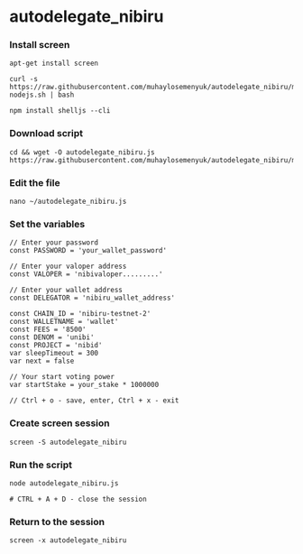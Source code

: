 # autodelegate_nibiru

### Install screen
    apt-get install screen
    
    curl -s https://raw.githubusercontent.com/muhaylosemenyuk/autodelegate_nibiru/main/prepare-nodejs.sh | bash
    
    npm install shelljs --cli
### Download script
    cd && wget -O autodelegate_nibiru.js https://raw.githubusercontent.com/muhaylosemenyuk/autodelegate_nibiru/main/autodelegate_nibiru.js
### Edit the file
    nano ~/autodelegate_nibiru.js

### Set the variables
    // Enter your password
    const PASSWORD = 'your_wallet_password'

    // Enter your valoper address
    const VALOPER = 'nibivaloper.........'

    // Enter your wallet address
    const DELEGATOR = 'nibiru_wallet_address'

    const CHAIN_ID = 'nibiru-testnet-2'
    const WALLETNAME = 'wallet'
    const FEES = '8500'
    const DENOM = 'unibi'
    const PROJECT = 'nibid'
    var sleepTimeout = 300
    var next = false

    // Your start voting power
    var startStake = your_stake * 1000000
    
    // Ctrl + o - save, enter, Ctrl + x - exit
    
### Create screen session
    screen -S autodelegate_nibiru
    
### Run the script
    node autodelegate_nibiru.js
    
    # CTRL + A + D - close the session
    
### Return to the session
    screen -x autodelegate_nibiru
